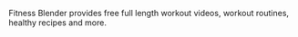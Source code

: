 
Fitness Blender provides free full length workout videos, workout routines, healthy recipes and more.
